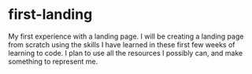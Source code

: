 # first-landing
My first experience with a landing page. I will be creating a landing page from scratch using the skills I have learned in these first few weeks of learning to code. I plan to use all the resources I possibly can, and make something to represent me.
